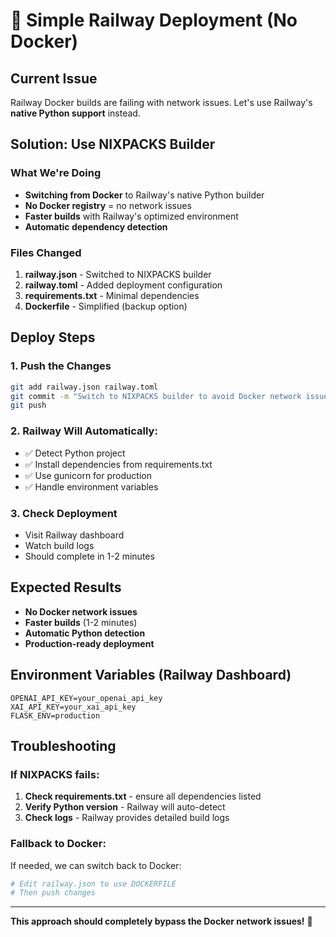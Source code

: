 # 🚀 Simple Railway Deployment (No Docker)

## Current Issue
Railway Docker builds are failing with network issues. Let's use Railway's **native Python support** instead.

## Solution: Use NIXPACKS Builder

### What We're Doing
- **Switching from Docker** to Railway's native Python builder
- **No Docker registry** = no network issues
- **Faster builds** with Railway's optimized environment
- **Automatic dependency detection**

### Files Changed
1. **railway.json** - Switched to NIXPACKS builder
2. **railway.toml** - Added deployment configuration
3. **requirements.txt** - Minimal dependencies
4. **Dockerfile** - Simplified (backup option)

## Deploy Steps

### 1. Push the Changes
```bash
git add railway.json railway.toml
git commit -m "Switch to NIXPACKS builder to avoid Docker network issues"
git push
```

### 2. Railway Will Automatically:
- ✅ Detect Python project
- ✅ Install dependencies from requirements.txt
- ✅ Use gunicorn for production
- ✅ Handle environment variables

### 3. Check Deployment
- Visit Railway dashboard
- Watch build logs
- Should complete in 1-2 minutes

## Expected Results
- **No Docker network issues**
- **Faster builds** (1-2 minutes)
- **Automatic Python detection**
- **Production-ready deployment**

## Environment Variables (Railway Dashboard)
```
OPENAI_API_KEY=your_openai_api_key
XAI_API_KEY=your_xai_api_key
FLASK_ENV=production
```

## Troubleshooting

### If NIXPACKS fails:
1. **Check requirements.txt** - ensure all dependencies listed
2. **Verify Python version** - Railway will auto-detect
3. **Check logs** - Railway provides detailed build logs

### Fallback to Docker:
If needed, we can switch back to Docker:
```bash
# Edit railway.json to use DOCKERFILE
# Then push changes
```

---

**This approach should completely bypass the Docker network issues!** 🎯 